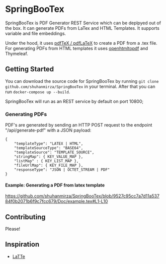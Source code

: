 # SpringBooTex

SpringBooTex is PDF Generator REST Service which can be deplpyed out of the box. It can generate PDFs from LaTex and HTML Templates. It supports variable and file embeddings. 

Under the hood, it uses [pdfTeX / pdfLaTeX](https://tug.org/applications/pdftex) to create a PDF from a .tex file. For generating PDFs from HTML templates it uses [openhtmltopdf](https://github.com/danfickle/openhtmltopdf) and Thymeleaf.

## Getting Started
You can download the source code for SpringBooTex by running `git clone github.com/shuhanmirza/SpringBooTex` in your terminal.
After that you can run `docker-compose up --build`.

SpringBooTex will run as an REST service by default on port 10800; 

### Generating PDFs
PDF's are generated by sending an HTTP POST request to the endpoint "/api/generate-pdf" with a JSON payload:
```
{
    "templateType": "LATEX | HTML",
    "templateSourceType": "BASE64",
    "templateSource": "TEMPLATE_SOURCE",
    "stringMap": { KEY_VALUE_MAP },
    "listMap" : { KEY_LIST_MAP },
    "fileUrlMap": { KEY_FILE_MAP },
    "responseType": "JSON | OCTET_STREAM | PDF"
}
```

#### Example: Generating a PDF from latex template

https://github.com/shuhanmirza/SpringBooTex/blob/9527c95cc7a7d11a53784f0b2071b6f9c7fcc679/Doc/example.tex#L1-L10


## Contributing
Please!

## Inspiration
- [LaTTe](https://github.com/raphaelreyna/latte)